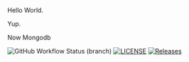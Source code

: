 Hello World.

Yup.

Now Mongodb

![GitHub Workflow Status (branch)](https://img.shields.io/github/actions/workflow/status/TheSquibblingJabberwocky/sem/main.yml?branch=master)
[![LICENSE](https://img.shields.io/github/license/TheSquibblingJabberwocky/sem.svg?style=flat-square)](https://github.com/TheSquibblingJabberwocky/sem/blob/master/LICENSE)
[![Releases](https://img.shields.io/github/release/TheSquibblingJabberwocky/sem/all.svg?style=flat-square)](https://github.com/TheSquibblingJabberwocky/sem/releases)